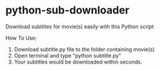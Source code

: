 # python-sub-downloader

Download subtitles for movie(s) easily with this Python script

How To Use:

1. Download subtitle.py file to the folder containing movie(s)
2. Open terminal and type "python subtitle.py"
3. Your subtitles would be downloaded within seconds.
